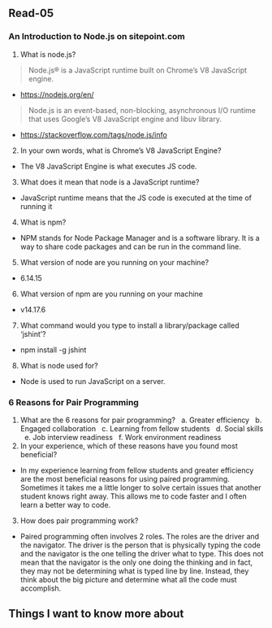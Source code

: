 ## Read-05

### An Introduction to Node.js on sitepoint.com
1. What is node.js?
> Node.js® is a JavaScript runtime built on Chrome’s V8 JavaScript engine.
- https://nodejs.org/en/
> Node.js is an event-based, non-blocking, asynchronous I/O runtime that uses Google’s V8 JavaScript engine and libuv library.
- https://stackoverflow.com/tags/node.js/info
2. In your own words, what is Chrome’s V8 JavaScript Engine?
- The V8 JavaScript Engine is what executes JS code. 
3. What does it mean that node is a JavaScript runtime?
- JavaScript runtime means that the JS code is executed at the time of running it
4. What is npm?
- NPM stands for Node Package Manager and is a software library. It is a way to share code packages and can be run in the command line.
5. What version of node are you running on your machine?
- 6.14.15
6. What version of npm are you running on your machine
- v14.17.6
7. What command would you type to install a library/package called ‘jshint’?
- npm install -g jshint
8. What is node used for?
- Node is used to run JavaScript on a server. 

### 6 Reasons for Pair Programming
1. What are the 6 reasons for pair programming?
  a. Greater efficiency
  b. Engaged collaboration
  c. Learning from fellow students
  d. Social skills
  e. Job interview readiness
  f. Work environment readiness
2. In your experience, which of these reasons have you found most beneficial?
- In my experience learning from fellow students and greater efficiency are the most beneficial reasons for using paired programming. Sometimes it takes me a little longer to solve certain issues that another student knows right away. This allows me to code faster and I often learn a better way to code.
3. How does pair programming work?
- Paired programming often involves 2 roles. The roles are the driver and the navigator. The driver is the person that is physically typing the code and the navigator is the one telling the driver what to type. This does not mean that the navigator is the only one doing the thinking and in fact, they may not be determining what is typed line by line. Instead, they think about the big picture and determine what all the code must accomplish.

## Things I want to know more about
